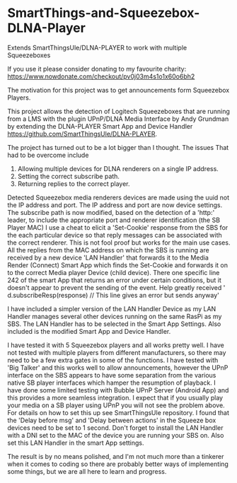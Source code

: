 # SmartThings-and-Squeezebox-DLNA-Player
Extends SmartThingsUle/DLNA-PLAYER to work with multiple Squeezeboxes

If you use it please consider donating to my favourite charity: https://www.nowdonate.com/checkout/pv0j03m4s1o1x60o6bh2

The motivation for this project was to get announcements form Squeezebox Players.

This project allows the detection of Logitech Squeezeboxes that are running from a LMS with the plugin UPnP/DLNA Media Interface by Andy Grundman by extending the DLNA-PLAYER Smart App and  Device Handler https://github.com/SmartThingsUle/DLNA-PLAYER.

The project has turned out to be a lot bigger than I thought.
The issues That had to be overcome include
1. Allowing multiple devices for DLNA renderers on a single IP address.
2. Setting the correct subscribe path.
3. Returning replies to the correct player.

Detected Squeezebox media renderers devices are made using the uuid not the IP address and port. The IP address and port are now device settings.
The subscribe path is now modified, based on the detection of a 'http:' leader, to include the appropriate port and renderer identification (the SB Player MAC)
I use a cheat to elicit a 'Set-Cookie' response from the SBS for the each particular device so that reply messages can be associated with the correct renderer. This is not fool proof but works for the main use cases. All the replies from the MAC address on which the SBS is running are received by a new device 'LAN Handler' that forwards it to the Media Render (Connect) Smart App which finds the Set-Cookie and forwards it on to the correct Media player Device (child device).
There one specific line 242 of the smart App that returns an error under certain conditions, but it doesn't appear to prevent the sending of the event. Help greatly received
' d.subscribeResp(response) // This line gives an error but sends anyway'

I have included a simpler version of the LAN Handler Device as my LAN Handler manages several other devices running on the same RasPi as my SBS.
The LAN Handler has to be selected in the Smart App Settings.
Also included is the modified Smart App and Device Handler.

I have tested it with 5 Squeezebox players and all works pretty well. I have not tested with multiple players from different manufacturers, so there may need to be a few extra gates in some of the functions.
I have tested with 'Big Talker' and this works well to allow announcements, however the UPnP interface on the SBS appears to have some separation from the various native SB player interfaces which hamper the resumption of playback.
I have done some limited testing with Bubble UPnP Server (Android App) and this provides a more seamless integration. I expect that if you usually play your media on a SB player using UPnP you will not see the problem above.
For details on how to set this up see SmartThingsUle repository.
I found that the 'Delay before msg' and 'Delay between actions' in the Squeeze box devices need to be set to 1 second.
Don't forget to install the LAN Handler with a DNI set to the MAC of the device you are running your SBS on. Also set this LAN Handler in the smart App settings.

The result is by no means polished, and I'm not much more than a tinkerer when it comes to coding so there are probably better ways of implementing some things, but we are all here to learn and progress.
